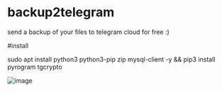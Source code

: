 # backup2telegram
send a backup of your files to telegram cloud for free :)


#install


sudo apt install python3 python3-pip zip mysql-client -y && pip3 install pyrogram tgcrypto



![image](https://user-images.githubusercontent.com/46486478/126911351-4555a19a-dbb8-43d0-bacb-dd717b09b511.png)
